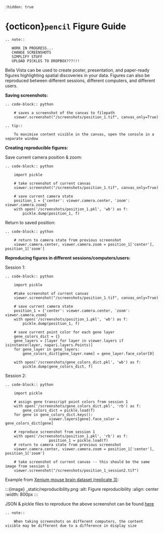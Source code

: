 ```{toctree}
:hidden: true
```
# {octicon}`pencil` Figure Guide

```{eval-rst}
.. note::

   WORK IN PROGRESS...
   CHANGE SCREENSHOTS
   SIMPLIFY STUFF
   UPLOAD PICKLES TO DROPBOX???!!!

```

Bella Vista can be used to create poster, presentation, and paper-ready figures highlighting spatial discoveries in your data. Figures can also be reproduced between different sessions, different computers, and different users.

**Saving screenshots:**

```{eval-rst}
.. code-block:: python

    # saves a screenshot of the canvas to filepath
    viewer.screenshot("/screenshots/position_1.tif", canvas_only=True)
```

```{eval-rst}
.. tip::

    To maximise content visible in the canvas, open the console in a separate window
```

**Creating reproducible figures:**

Save current camera position & zoom:
```{eval-rst}
.. code-block:: python

    import pickle

    # take screenshot of current canvas
    viewer.screenshot("/screenshots/position_1.tif", canvas_only=True)

    # save current camera state
    position_1 = {'center': viewer.camera.center, 'zoom': viewer.camera.zoom}
    with open('/screenshots/position_1.pkl', 'wb') as f:
        pickle.dump(position_1, f)
```
Return to saved position:

```{eval-rst}
.. code-block:: python

    # return to camera state from previous screenshot
    viewer.camera.center, viewer.camera.zoom = position_1['center'], position_1['zoom']
```

**Reproducing figures in different sessions/computers/users:**

Session 1:
```{eval-rst}
.. code-block:: python

    import pickle

    #take screenshot of current canvas
    viewer.screenshot("/screenshots/position_1.tif", canvas_only=True)

    # save current camera state
    position_1 = {'center': viewer.camera.center, 'zoom': viewer.camera.zoom}
    with open('/screenshots/position_1.pkl', 'wb') as f:
        pickle.dump(position_1, f)

    # save current point color for each gene layer
    gene_colors_dict = {}
    gene_layers = [layer for layer in viewer.layers if isinstance(layer, napari.layers.Points)]
    for gene_layer in gene_layers:
        gene_colors_dict[gene_layer.name] = gene_layer.face_color[0]

    with open('/screenshots/gene_colors_dict.pkl', 'wb') as f:
        pickle.dump(gene_colors_dict, f)
```

Session 2:

```{eval-rst}
.. code-block:: python

    import pickle

    # assign gene transcript point colors from session 1
    with open('/screenshots/gene_colors_dict.pkl', 'rb') as f:
        gene_colors_dict = pickle.load(f)
    for gene in gene_colors_dict.keys():
                    viewer.layers[gene].face_color = gene_colors_dict[gene]

    # reproduce screenshot from session 1
    with open('/screenshots/position_1.pkl', 'rb') as f:
                    position_1 = pickle.load(f)
    # return to camera state from previous screenshot
    viewer.camera.center, viewer.camera.zoom = position_1['center'], position_1['zoom']

    # take screenshot of current canvas -- this should be the same image from session 1
    viewer.screenshot("/screenshots/position_1_session2.tif")
```

<!-- TODO CHANGE FIGURE IMAGE!! -->
Example from [Xenium mouse brain dataset (replicate 3)](https://www.10xgenomics.com/datasets/fresh-frozen-mouse-brain-replicates-1-standard):

:::{image} _static/reproducibility.png
:alt: Figure reproducibility 
:align: center
:width: 800px
:::


JSON & pickle files to reproduce the above screenshot can be found [here](https://github.com/pkosurilab/BellaVista)

```{eval-rst}
.. note::

    When taking screenshots on different computers, the content visible may be different due to a difference in display size
```

